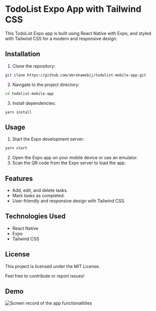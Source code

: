 # TodoList Expo App with Tailwind CSS

This TodoList Expo app is built using React Native with Expo, and styled with Tailwind CSS for a modern and responsive design.

## Installation

1. Clone the repository:
```bash
git clone https://github.com/abrahamebij/todolist-mobile-app.git
```

2. Navigate to the project directory:
```bash
cd todolist-mobile-app
```

3. Install dependencies:
```
yarn install
```
## Usage
1. Start the Expo development server:
```bash
yarn start
```
2. Open the Expo app on your mobile device or use an emulator.
3. Scan the QR code from the Expo server to load the app.


## Features

- Add, edit, and delete tasks.
- Mark tasks as completed.
- User-friendly and responsive design with Tailwind CSS.

## Technologies Used
- React Native
- Expo
- Tailwind CSS

## License
This project is licensed under the MIT License.

Feel free to contribute or report issues!


## Demo
![Screen record of the app functionalitites](https://github.com/abrahamebij/todolist-mobile-app/assets/91433818/c2fe5b52-63a0-4e4c-9906-8faa9dc7a16c)


